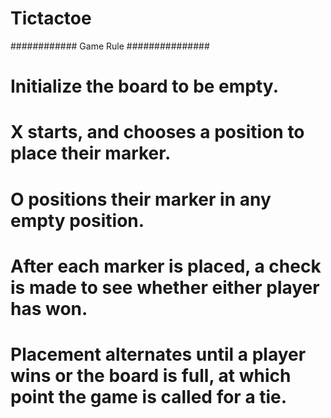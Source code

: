 # Tictactoe

############ Game Rule ###############

# Initialize the board to be empty.
# X starts, and chooses a position to place their marker.
# O positions their marker in any empty position.
# After each marker is placed, a check is made to see whether either player has won.
# Placement alternates until a player wins or the board is full, at which point the game is called for a tie.
